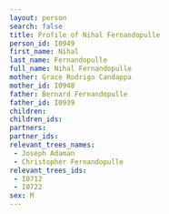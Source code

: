 ```yaml
---
layout: person
search: false
title: Profile of Nihal Fernandopulle
person_id: I0949
first_name: Nihal
last_name: Fernandopulle
full_name: Nihal Fernandopulle
mother: Grace Rodrigo Candappa
mother_id: I0948
father: Bernard Fernandopulle
father_id: I0939
children:
children_ids:
partners:
partner_ids:
relevant_trees_names:
 - Joseph Adaman
 - Christopher Fernandopulle
relevant_trees_ids:
 - I0712
 - I0722
sex: M
---
```


